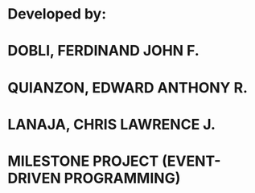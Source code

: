 # Developed by:
# DOBLI, FERDINAND JOHN F.
# QUIANZON, EDWARD ANTHONY R.
# LANAJA, CHRIS LAWRENCE J.

# MILESTONE PROJECT (EVENT-DRIVEN PROGRAMMING)
